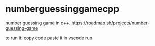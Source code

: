 # numberguessinggamecpp
number guessing game in c++. https://roadmap.sh/projects/number-guessing-game

to run it:
copy code
paste it in vscode
run

